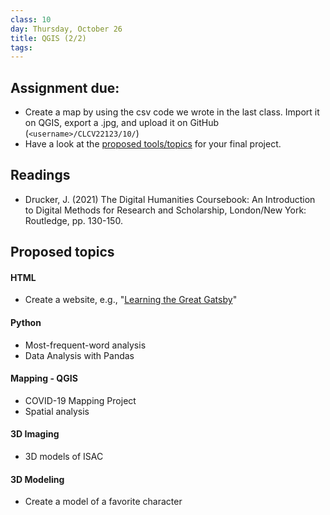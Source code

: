 ```yaml
---
class: 10
day: Thursday, October 26
title: QGIS (2/2)
tags: 
---
```


## Assignment due: 
- Create a map by using the csv code we wrote in the last class. Import it on QGIS, export a .jpg, and upload it on GitHub (`<username>/CLCV22123/10/`)
- Have a look at the [proposed tools/topics](https://tsolakisgeo.github.io/DHAW2023/syllabus/10-section_maps_4_QGIS.html#proposed-topics) for your final project.

## Readings 
- Drucker, J. (2021) The Digital Humanities Coursebook: An Introduction to Digital Methods for Research and Scholarship, London/New York: Routledge, pp. 130-150.

## Proposed topics 
#### HTML
- Create a website, e.g., "[Learning the Great Gatsby](https://learningthegreatgatsby.weebly.com/)"

#### Python
- Most-frequent-word analysis
- Data Analysis with Pandas

#### Mapping - QGIS
- COVID-19 Mapping Project
- Spatial analysis

#### 3D Imaging
- 3D models of ISAC

#### 3D Modeling
- Create a model of a favorite character